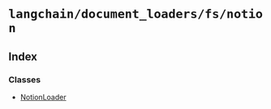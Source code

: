 `langchain/document_loaders/fs/notion`
======================================

Index[​](#index "Direct link to Index")
---------------------------------------

### Classes[​](#classes "Direct link to Classes")

*   [NotionLoader](/docs/api/document_loaders_fs_notion/classes/NotionLoader)